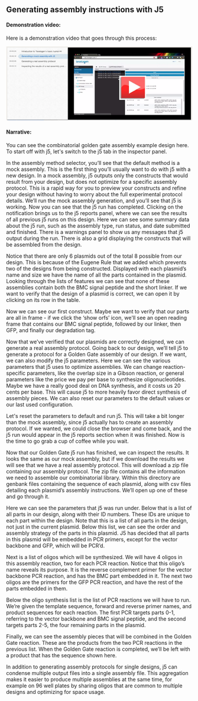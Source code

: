 ## Generating assembly instructions with J5

#### Demonstration video:

Here is a demonstration video that goes through this process:

[![Video4](../../images/video4.png)](https://www.youtube.com/watch?v=XQTLDhOusas)

#### Narrative:

You can see the combinatorial golden gate assembly example design here. To start off with j5, let's switch to the j5 tab in the inspector panel.

In the assembly method selector, you’ll see that the default method is a mock assembly. This is the first thing you’ll usually want to do with j5 with a new design. In a mock assembly, j5 outputs only the constructs that would result from your design, but does not optimize for a specific assembly protocol. This is a rapid way for you to preview your constructs and refine your design without having to worry about the full experimental protocol details. We’ll run the mock assembly generation, and you’ll see that j5 is working. Now you can see that the j5 run has completed. Clicking on the notification brings us to the j5 reports panel, where we can see the results of all previous j5 runs on this design. Here we can see some summary data about the j5 run, such as the assembly type, run status, and date submitted and finished. There is a warnings panel to show us any messages that j5 output during the run. There is also a grid displaying the constructs that will be assembled from the design.

Notice that there are only 6 plasmids out of the total 8 possible from our design. This is because of the Eugene Rule that we added which prevents two of the designs from being constructed. Displayed with each plasmid’s name and size we have the name of all the parts contained in the plasmid. Looking through the lists of features we can see that none of these assemblies contain both the BMC signal peptide and the short linker. If we want to verify that the design of a plasmid is correct, we can open it by clicking on its row in the table.

Now we can see our first construct. Maybe we want to verify that our parts are all in frame - if we click the ‘show orfs’ icon, we'll see an open reading frame that contains our BMC signal peptide, followed by our linker, then GFP, and finally our degradation tag.

Now that we’ve verified that our plasmids are correctly designed, we can generate a real assembly protocol. Going back to our design, we’ll tell j5 to generate a protocol for a Golden Gate assembly of our design. If we want, we can also modify the j5 parameters. Here we can see the various parameters that j5 uses to optimize assemblies. We can change reaction-specific parameters, like the overlap size in a Gibson reaction, or general parameters like the price we pay per base to synthesize oligonucleotides. Maybe we have a really good deal on DNA synthesis, and it costs us 20 cents per base. This will cause j5 to more heavily favor direct synthesis of assembly pieces. We can also reset our parameters to the default values or our last used configuration. 

Let's reset the parameters to default and run j5.  This will take a bit longer than the mock assembly, since j5 actually has to create an assembly protocol. If we wanted, we could close the browser and come back, and the j5 run would appear in the j5 reports section when it was finished. Now is the time to go grab a cup of coffee while you wait.

Now that our Golden Gate j5 run has finished, we can inspect the results. It looks the same as our mock assembly, but if we download the results we will see that we have a real assembly protocol. This will download a zip file containing our assembly protocol. The zip file contains all the information we need to assemble our combinatorial library. Within this directory are genbank files containing the sequence of each plasmid, along with csv files detailing each plasmid’s assembly instructions. We’ll open up one of these and go through it.

Here we can see the parameters that j5 was run under. Below that is a list of all parts in our design, along with their ID numbers. These IDs are unique to each part within the design. Note that this is a list of all parts in the design, not just in the current plasmid. Below this list, we can see the order and assembly strategy of the parts in this plasmid. J5 has decided that all parts in this plasmid will be embedded in PCR primers, except for the vector backbone and GFP, which will be PCR’d.

Next is a list of oligos which will be synthesized. We will have 4 oligos in this assembly reaction, two for each PCR reaction. Notice that this oligo’s name reveals its purpose. It is the reverse complement primer for the vector backbone PCR reaction, and has the BMC part embedded in it. The next two oligos are the primers for the GFP PCR reaction, and have the rest of the parts embedded in them.

Below the oligo synthesis list is the list of PCR reactions we will have to run. We’re given the template sequence, forward and reverse primer names, and product sequences for each reaction. The first PCR targets parts 0-1, referring to the vector backbone and BMC signal peptide, and the second targets parts 2-5, the four remaining parts in the plasmid.

Finally, we can see the assembly pieces that will be combined in the Golden Gate reaction. These are the products from the two PCR reactions in the previous list. When the Golden Gate reaction is completed, we’ll be left with a product that has the sequence shown here.

In addition to generating assembly protocols for single designs, j5 can condense multiple output files into a single assembly file. This aggregation makes it easier to produce multiple assemblies at the same time, for example on 96 well plates by sharing oligos that are common to multiple designs and optimizing for space usage.